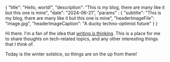 {
    "title": "Hello, world!",
    "description": "This is my blog, there are many like it but this one is mine",
    "date": "2024-06-21",
    "params" : {
        "subtitle": "This is my blog, there are many like it but this one is mine",
        "headerImageFile": "image.jpg",
        "headerImageCaption": "A ducky techno-optimist future"
    }
}

Hi there. I'm a fan of the idea that [writing is thinking](https://boz.com/articles/writing-thinking). This is a place for me to share thoughts on tech-related topics, and any other interesting things that I think of. 

Today is the winter solstice, so things are on the up from there! 